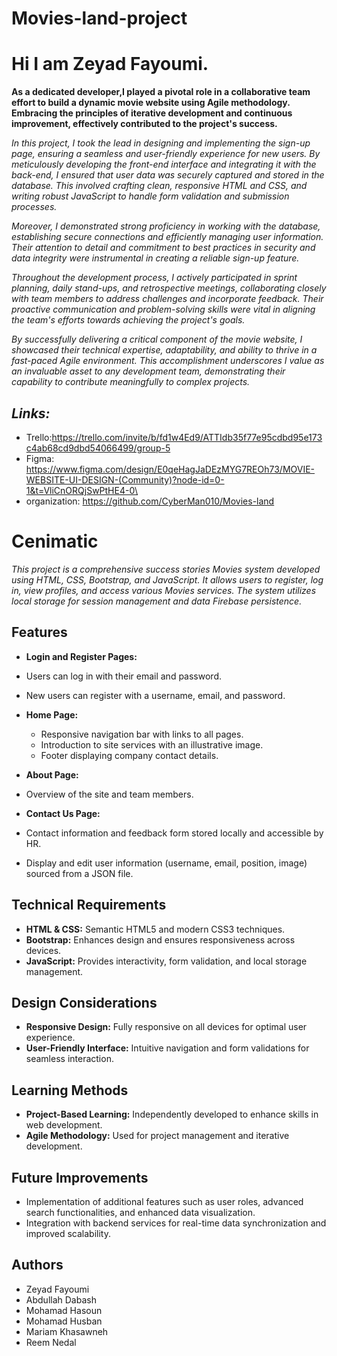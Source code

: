 # Movies-land-project

# Hi I am Zeyad Fayoumi.

**As a dedicated developer,I played a pivotal role in a collaborative team effort to build a dynamic movie website using Agile methodology. Embracing the principles of iterative development and continuous improvement, effectively contributed to the project's success.**

_In this project, I took the lead in designing and implementing the sign-up page, ensuring a seamless and user-friendly experience for new users. By meticulously developing the front-end interface and integrating it with the back-end, I ensured that user data was securely captured and stored in the database. This involved crafting clean, responsive HTML and CSS, and writing robust JavaScript to handle form validation and submission processes._

_Moreover, I demonstrated strong proficiency in working with the database, establishing secure connections and efficiently managing user information. Their attention to detail and commitment to best practices in security and data integrity were instrumental in creating a reliable sign-up feature._

_Throughout the development process, I actively participated in sprint planning, daily stand-ups, and retrospective meetings, collaborating closely with team members to address challenges and incorporate feedback. Their proactive communication and problem-solving skills were vital in aligning the team's efforts towards achieving the project's goals._

_By successfully delivering a critical component of the movie website, I showcased their technical expertise, adaptability, and ability to thrive in a fast-paced Agile environment. This accomplishment underscores I value as an invaluable asset to any development team, demonstrating their capability to contribute meaningfully to complex projects._

## _Links:_

- Trello:https://trello.com/invite/b/fd1w4Ed9/ATTIdb35f77e95cdbd95e173c4ab68cd9dbd54066499/group-5
- Figma: https://www.figma.com/design/E0qeHagJaDEzMYG7REOh73/MOVIE-WEBSITE-UI-DESIGN-(Community)?node-id=0-1&t=VliCnORQjSwPtHE4-0\
- organization: https://github.com/CyberMan010/Movies-land

#

# Cenimatic

_This project is a comprehensive success stories Movies system developed using HTML, CSS, Bootstrap, and JavaScript. It allows users to register, log in, view profiles, and access various Movies services. The system utilizes local storage for session management and data Firebase persistence._

## Features

- **Login and Register Pages:**

- Users can log in with their email and password.
- New users can register with a username, email, and password.
- **Home Page:**
  - Responsive navigation bar with links to all pages.
  - Introduction to site services with an illustrative image.
  - Footer displaying company contact details.
- **About Page:**

- Overview of the site and team members.
- **Contact Us Page:**

- Contact information and feedback form stored locally and accessible by HR.

- Display and edit user information (username, email, position, image) sourced from a JSON file.

## Technical Requirements

- **HTML & CSS:** Semantic HTML5 and modern CSS3 techniques.
- **Bootstrap:** Enhances design and ensures responsiveness across devices.
- **JavaScript:** Provides interactivity, form validation, and local storage management.

## Design Considerations

- **Responsive Design:** Fully responsive on all devices for optimal user experience.
- **User-Friendly Interface:** Intuitive navigation and form validations for seamless interaction.

## Learning Methods

- **Project-Based Learning:** Independently developed to enhance skills in web development.
- **Agile Methodology:** Used for project management and iterative development.

## Future Improvements

- Implementation of additional features such as user roles, advanced search functionalities, and enhanced data visualization.
- Integration with backend services for real-time data synchronization and improved scalability.

## Authors

- Zeyad Fayoumi
- Abdullah Dabash
- Mohamad Hasoun
- Mohamad Husban
- Mariam Khasawneh
- Reem Nedal
